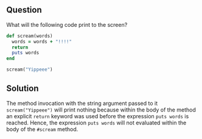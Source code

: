 ## Question
What will the following code print to the screen?
```ruby
def scream(words)
  words = words + "!!!!"
  return
  puts words
end

scream("Yippeee")
```

## Solution

The method invocation with the string argument passed to it `scream("Yippeee")` will print nothing because within the body of the method an explicit `return` keyword was used before the expression `puts words` is reached. Hence, the expression `puts words` will not evaluated within the body of the `#scream` method.